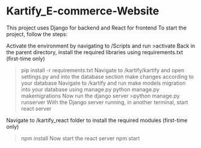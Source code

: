 # Kartify_E-commerce-Website
This project uses Django for backend and React for frontend
To start the project, follow the steps:

Activate the environment by navigating to /Scripts and
run >activate
Back in the parent directory, install the required libraries using requirements.txt (first-time only)
>pip install -r requirements.txt
Navigate to /kartify/kartify and open settings.py and into the database section make changes according to your database
Navigate to /kartify and run make models migration into your database using manage.py
>python manage.py makemigrations 
Now run the django server >python manage.py runserver
With the Django server running, in another terminal, start react server

Navigate to /kartify_react folder to install the required modules (first-time only)
>npm install 
Now start the react server
>npm start
